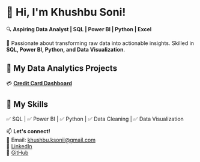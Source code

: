 # 👋 Hi, I'm Khushbu Soni!  
🔍 **Aspiring Data Analyst | SQL | Power BI | Python | Excel**  

🚀 Passionate about transforming raw data into actionable insights. Skilled in **SQL, Power BI, Python, and Data Visualization**.  

## 🔹 My Data Analytics Projects  
💳 **[Credit Card Dashboard](https://github.com/KhushbuSoni18/Credit_Card_Dashboard)**  

## 🔹 My Skills  
✅ SQL | ✅ Power BI | ✅ Python | ✅ Data Cleaning | ✅ Data Visualization  

📫 **Let's connect!**  
📩 Email: khushbu.ksonii@gmail.com  
🔗 [LinkedIn](https://www.linkedin.com/in/khushbu-soni18/)  
🔗 [GitHub](https://github.com/KhushbuSoni18)  

<!---
KhushbuSoni18/KhushbuSoni18 is a ✨ special ✨ repository because its `README.md` (this file) appears on your GitHub profile.
You can click the Preview link to take a look at your changes.
--->
